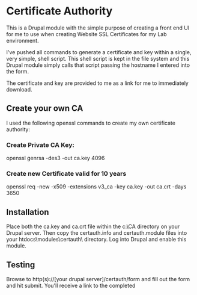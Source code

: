 # Certificate Authority
This is a Drupal module with the simple purpose of creating a front end UI for me to use when creating Website SSL Certificates for my Lab environment.

I've pushed all commands to generate a certificate and key within a single, very simple, shell script.  This shell script is kept in the file system and this Drupal module simply calls that script passing the hostname I entered into the form.  

The certificate and key are provided to me as a link for me to immediately download.




## Create your own CA
I used the following openssl commands to create my own certificate authority:

### Create Private CA Key:
openssl genrsa -des3 -out ca.key 4096

### Create new Certificate valid for 10 years
openssl req -new -x509 -extensions v3_ca -key ca.key -out ca.crt -days 3650


## Installation
Place both the ca.key and ca.crt file within the c:\CA directory on your Drupal server.  Then copy the certauth.info and certauth.module files into your htdocs\modules\certauth\   directory.  Log into Drupal and enable this module.

## Testing
Browse to http(s)://[your drupal server]/certauth/form and fill out the form and hit submit.  You'll receive a link to the completed 
